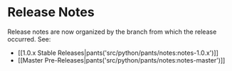 Release Notes
=============

Release notes are now organized by the branch from which the release occurred. See:

* [[1.0.x Stable Releases|pants('src/python/pants/notes:notes-1.0.x')]]
* [[Master Pre-Releases|pants('src/python/pants/notes:notes-master')]]
